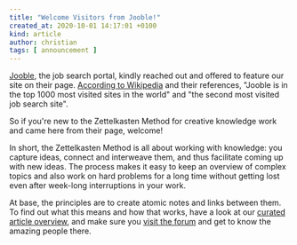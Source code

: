 ```yaml
---
title: "Welcome Visitors from Jooble!"
created_at: 2020-10-01 14:17:01 +0100
kind: article
author: christian
tags: [ announcement ]
---
```

[Jooble](https://de.jooble.org), the job search portal, kindly reached out and offered to feature our site on their page. [According to Wikipedia](https://en.wikipedia.org/wiki/Jooble) and their references, "Jooble is in the top 1000 most visited sites in the world" and "the second most visited job search site".

So if you're new to the Zettelkasten Method for creative knowledge work and came here from their page, welcome!

In short, the Zettelkasten Method is all about working with knowledge: you capture ideas, connect and interweave them, and thus facilitate coming up with new ideas. The process makes it easy to keep an overview of complex topics and also work on hard problems for a long time without getting lost even after week-long interruptions in your work.

<!--get started with our [introduction to the Method](https://zettelkasten.de/intro), -->

At base, the principles are to create atomic notes and links between them. To find out what this means and how that works, have a look at our [curated article overview](https://zettelkasten.de/posts/overview/), and make sure you [visit the forum](https://forum.zettelkasten.de) and get to know the amazing people there.

